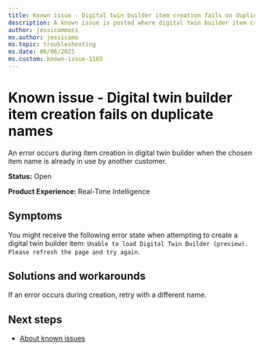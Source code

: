 ```yaml
---
title: Known issue - Digital twin builder item creation fails on duplicate names
description: A known issue is posted where digital twin builder item creation fails on duplicate names.
author: jessicammoss
ms.author: jessicamo
ms.topic: troubleshooting  
ms.date: 06/06/2025
ms.custom: known-issue-1165
---
```


# Known issue - Digital twin builder item creation fails on duplicate names

An error occurs during item creation in digital twin builder when the chosen item name is already in use by another customer.

**Status:** Open

**Product Experience:** Real-Time Intelligence

## Symptoms

You might receive the following error state when attempting to create a digital twin builder item: `Unable to load Digital Twin Builder (preview). Please refresh the page and try again`.

## Solutions and workarounds

If an error occurs during creation, retry with a different name.

## Next steps

- [About known issues](https://support.fabric.microsoft.com/known-issues)
